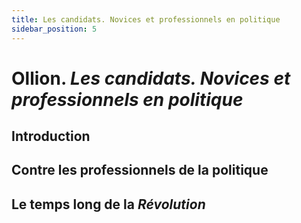 ```yaml
---
title: Les candidats. Novices et professionnels en politique
sidebar_position: 5
---
```


# **Ollion**. _Les candidats. Novices et professionnels en politique_

## Introduction

## Contre les professionnels de la politique

## Le temps long de la _Révolution_